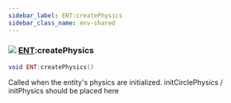 ```yaml
---
sidebar_label: ENT:createPhysics
sidebar_class_name: env-shared
---
```


### ![](/img/wiki/shared.png) [ENT](../ent/README.md):createPhysics

```lua
void ENT:createPhysics()
```

Called when the entity's physics are initialized. initCirclePhysics / initPhysics should be placed here<br/>
